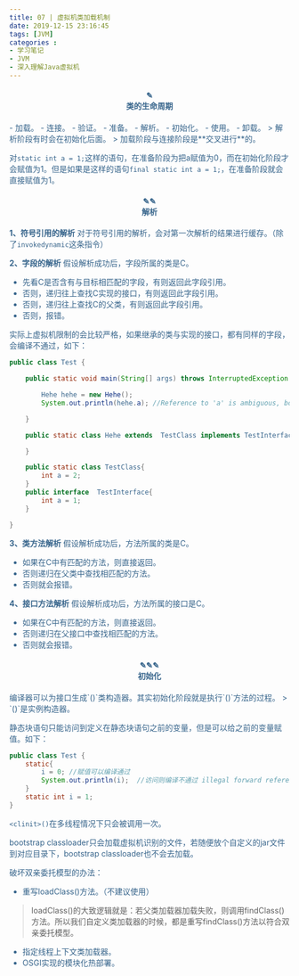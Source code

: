 ```yaml
---
title: 07 | 虚拟机类加载机制
date: 2019-12-15 23:16:45
tags: [JVM]
categories :
- 学习笔记
- JVM
- 深入理解Java虚拟机
---
```



<center> <h4><font color = "#36648B">✎</br>类的生命周期</center>
- 加载。
- 连接。
  - 验证。
  - 准备。
  - 解析。
- 初始化。
- 使用。
- 卸载。
> 解析阶段有时会在初始化后面。
> 加载阶段与连接阶段是**交叉进行**的。


对`static int a = 1;`这样的语句，在准备阶段为把a赋值为0，而在初始化阶段才会赋值为1。但是如果是这样的语句`final static int a = 1;`，在准备阶段就会直接赋值为1。

<center> <h4><font color = "#36648B">✎✎</br>解析</center>

**1、符号引用的解析**
对于符号引用的解析，会对第一次解析的结果进行缓存。（除了`invokedynamic`这条指令）

**2、字段的解析**
假设解析成功后，字段所属的类是C。
- 先看C是否含有与目标相匹配的字段，有则返回此字段引用。
- 否则，递归往上查找C实现的接口，有则返回此字段引用。
- 否则，递归往上查找C的父类，有则返回此字段引用。
- 否则，报错。

实际上虚拟机限制的会比较严格，如果继承的类与实现的接口，都有同样的字段，会编译不通过，如下：
```java
public class Test {

    public static void main(String[] args) throws InterruptedException {

        Hehe hehe = new Hehe();
        System.out.println(hehe.a); //Reference to 'a' is ambiguous, both 'TestClass.a' and "TestInterface.a' match

    }

    public static class Hehe extends  TestClass implements TestInterface{

    }

    public static class TestClass{
        int a = 2;
    }
    public interface  TestInterface{
        int a = 1;
    }

}
```

**3、类方法解析**
假设解析成功后，方法所属的类是C。
- 如果在C中有匹配的方法，则直接返回。
- 否则递归在父类中查找相匹配的方法。
- 否则就会报错。

**4、接口方法解析**
假设解析成功后，方法所属的接口是C。
- 如果在C中有匹配的方法，则直接返回。
- 否则递归在父接口中查找相匹配的方法。
- 否则就会报错。


<center> <h4><font color = "#36648B">✎✎✎</br>初始化</center>
编译器可以为接口生成`<clinit>()`类构造器。其实初始化阶段就是执行`<clinit>()`方法的过程。
> `<init>()`是实例构造器。

静态块语句只能访问到定义在静态块语句之前的变量，但是可以给之前的变量赋值。如下：
```java
public class Test {
    static{
        i = 0; //赋值可以编译通过
        System.out.println(i);  //访问则编译不通过 illegal forward reference
    } 
    static int i = 1;
}
```
`<clinit>()`在多线程情况下只会被调用一次。

bootstrap classloader只会加载虚拟机识别的文件，若随便放个自定义的jar文件到对应目录下，bootstrap classloader也不会去加载。

破坏双亲委托模型的办法：
- 重写loadClass()方法。（不建议使用）
> loadClass()的大致逻辑就是：若父类加载器加载失败，则调用findClass()方法。所以我们自定义类加载器的时候，都是重写findClass()方法以符合双亲委托模型。

- 指定线程上下文类加载器。
- OSGI实现的模块化热部署。


